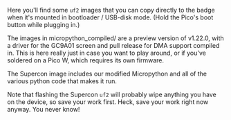 Here you'll find some `uf2` images that you can copy directly to the badge when it's mounted in bootloader / USB-disk mode.  (Hold the Pico's boot button while plugging in.)

The images in micropython_compiled/ are a preview version of v1.22.0, with a driver for the GC9A01 screen and pull release for DMA support compiled in.  This is here really just in case you want to play around, or if you've soldered on a Pico W, which requires its own firmware.

The Supercon image includes our modified Micropython and all of the various python code that makes it run.

Note that flashing the Supercon `uf2` will probably wipe anything you have on the device, so save your work first.  Heck, save your work right now anyway.  You never know!

